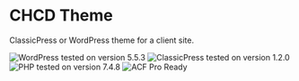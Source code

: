 # CHCD Theme

ClassicPress or WordPress theme for a client site.

![WordPress tested on version 5.5.3](https://img.shields.io/badge/WordPress-5.5.3-0073aa.svg?style=flat-square)
![ClassicPress tested on version 1.2.0](https://img.shields.io/badge/ClassicPress-1.2.0-03768e.svg?style=flat-square)
![PHP tested on version 7.4.8](https://img.shields.io/badge/PHP-tested%207.4.8-8892bf.svg?style=flat-square)
![ACF Pro Ready](https://img.shields.io/badge/ACF%20Pro-ready-00d3ae.svg?style=flat-square)
